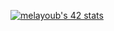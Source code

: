 [![melayoub's 42 stats](https://badge.mediaplus.ma/greenbinary/melayoub)](https://github.com/oakoudad/badge42)
